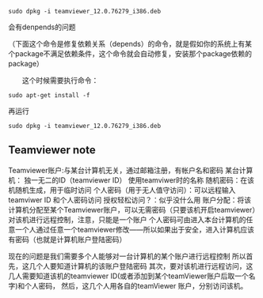 ```
sudo dpkg -i teamviewer_12.0.76279_i386.deb
```

会有denpends的问题

（下面这个命令是修复依赖关系（depends）的命令，就是假如你的系统上有某个package不满足依赖条件，这个命令就会自动修复，安装那个package依赖的package）

　　这个时候需要执行命令：

```
sudo apt-get install -f
```

再运行

```
sudo dpkg -i teamviewer_12.0.76279_i386.deb
```

## Teamviewer note

Teamviewer账户:与某台计算机无关，通过邮箱注册，有帐户名和密码
某台计算机：
独一无二的ID（teamviewer ID）
使用teamviwer时的名称
随机密码：在该机随机生成，用于临时访问
个人密码（用于无人值守访问）：可以远程输入teamviwer ID 和个人密码访问
授权轻松访问？：似乎没什么用
账户分配：将该计算机分配至某个Teamviewer账户，可以无需密码（只要该机开启teamviewer）对该机进行远程控制，注意，只能是一个账户
个人密码可由进入本台计算机的任意一个人通过任意一个teamviewer修改——所以如果出于安全，进入计算机应该有密码（也就是计算机账户登陆密码）

现在的问题是我们需要多个人能够对一台计算机的某个账户进行远程控制
所以首先，这几个人要知道计算机的该账户登陆密码
其次，要对该机进行远程访问，这几人需要知道该机的teamviewer ID(或者添加到某个teamViewer账户后取一个名字)和个人密码，
然后，这几个人用各自的teamViewer 账户，分别访问该机。